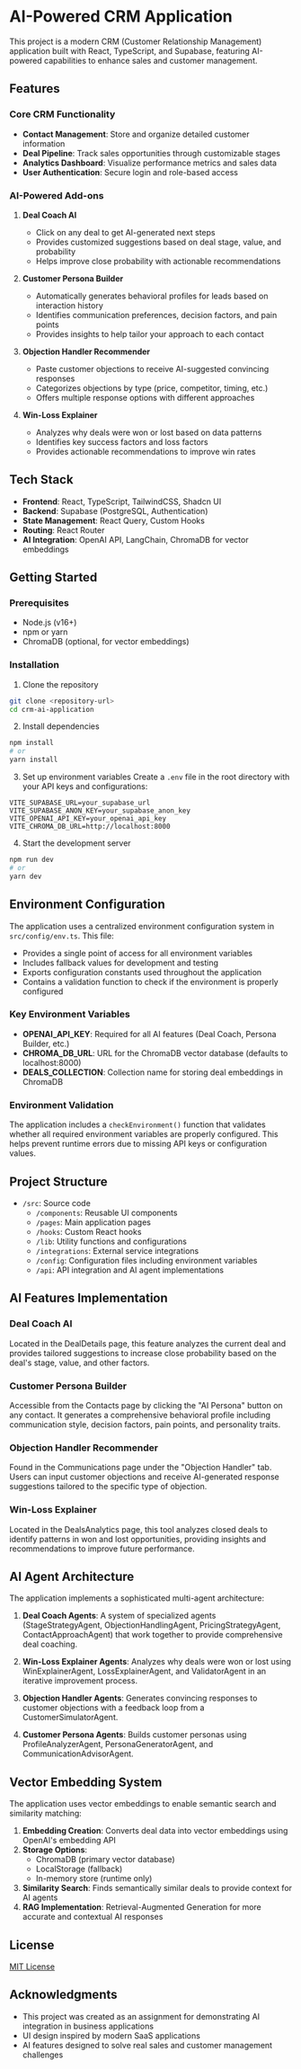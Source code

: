 # AI-Powered CRM Application

This project is a modern CRM (Customer Relationship Management) application built with React, TypeScript, and Supabase, featuring AI-powered capabilities to enhance sales and customer management.

## Features

### Core CRM Functionality
- **Contact Management**: Store and organize detailed customer information
- **Deal Pipeline**: Track sales opportunities through customizable stages
- **Analytics Dashboard**: Visualize performance metrics and sales data
- **User Authentication**: Secure login and role-based access

### AI-Powered Add-ons

1. **Deal Coach AI**
   - Click on any deal to get AI-generated next steps
   - Provides customized suggestions based on deal stage, value, and probability
   - Helps improve close probability with actionable recommendations

2. **Customer Persona Builder**
   - Automatically generates behavioral profiles for leads based on interaction history
   - Identifies communication preferences, decision factors, and pain points
   - Provides insights to help tailor your approach to each contact

3. **Objection Handler Recommender**
   - Paste customer objections to receive AI-suggested convincing responses
   - Categorizes objections by type (price, competitor, timing, etc.)
   - Offers multiple response options with different approaches

4. **Win-Loss Explainer**
   - Analyzes why deals were won or lost based on data patterns
   - Identifies key success factors and loss factors
   - Provides actionable recommendations to improve win rates

## Tech Stack

- **Frontend**: React, TypeScript, TailwindCSS, Shadcn UI
- **Backend**: Supabase (PostgreSQL, Authentication)
- **State Management**: React Query, Custom Hooks
- **Routing**: React Router
- **AI Integration**: OpenAI API, LangChain, ChromaDB for vector embeddings

## Getting Started

### Prerequisites
- Node.js (v16+)
- npm or yarn
- ChromaDB (optional, for vector embeddings)

### Installation

1. Clone the repository
```bash
git clone <repository-url>
cd crm-ai-application
```

2. Install dependencies
```bash
npm install
# or
yarn install
```

3. Set up environment variables
Create a `.env` file in the root directory with your API keys and configurations:
```
VITE_SUPABASE_URL=your_supabase_url
VITE_SUPABASE_ANON_KEY=your_supabase_anon_key
VITE_OPENAI_API_KEY=your_openai_api_key
VITE_CHROMA_DB_URL=http://localhost:8000
```

4. Start the development server
```bash
npm run dev
# or
yarn dev
```

## Environment Configuration

The application uses a centralized environment configuration system in `src/config/env.ts`. This file:

- Provides a single point of access for all environment variables
- Includes fallback values for development and testing
- Exports configuration constants used throughout the application
- Contains a validation function to check if the environment is properly configured

### Key Environment Variables

- **OPENAI_API_KEY**: Required for all AI features (Deal Coach, Persona Builder, etc.)
- **CHROMA_DB_URL**: URL for the ChromaDB vector database (defaults to localhost:8000)
- **DEALS_COLLECTION**: Collection name for storing deal embeddings in ChromaDB

### Environment Validation

The application includes a `checkEnvironment()` function that validates whether all required environment variables are properly configured. This helps prevent runtime errors due to missing API keys or configuration values.

## Project Structure

- `/src`: Source code
  - `/components`: Reusable UI components
  - `/pages`: Main application pages
  - `/hooks`: Custom React hooks
  - `/lib`: Utility functions and configurations
  - `/integrations`: External service integrations
  - `/config`: Configuration files including environment variables
  - `/api`: API integration and AI agent implementations

## AI Features Implementation

### Deal Coach AI
Located in the DealDetails page, this feature analyzes the current deal and provides tailored suggestions to increase close probability based on the deal's stage, value, and other factors.

### Customer Persona Builder
Accessible from the Contacts page by clicking the "AI Persona" button on any contact. It generates a comprehensive behavioral profile including communication style, decision factors, pain points, and personality traits.

### Objection Handler Recommender
Found in the Communications page under the "Objection Handler" tab. Users can input customer objections and receive AI-generated response suggestions tailored to the specific type of objection.

### Win-Loss Explainer
Located in the DealsAnalytics page, this tool analyzes closed deals to identify patterns in won and lost opportunities, providing insights and recommendations to improve future performance.

## AI Agent Architecture

The application implements a sophisticated multi-agent architecture:

1. **Deal Coach Agents**: A system of specialized agents (StageStrategyAgent, ObjectionHandlingAgent, PricingStrategyAgent, ContactApproachAgent) that work together to provide comprehensive deal coaching.

2. **Win-Loss Explainer Agents**: Analyzes why deals were won or lost using WinExplainerAgent, LossExplainerAgent, and ValidatorAgent in an iterative improvement process.

3. **Objection Handler Agents**: Generates convincing responses to customer objections with a feedback loop from a CustomerSimulatorAgent.

4. **Customer Persona Agents**: Builds customer personas using ProfileAnalyzerAgent, PersonaGeneratorAgent, and CommunicationAdvisorAgent.

## Vector Embedding System

The application uses vector embeddings to enable semantic search and similarity matching:

1. **Embedding Creation**: Converts deal data into vector embeddings using OpenAI's embedding API
2. **Storage Options**: 
   - ChromaDB (primary vector database)
   - LocalStorage (fallback)
   - In-memory store (runtime only)
3. **Similarity Search**: Finds semantically similar deals to provide context for AI agents
4. **RAG Implementation**: Retrieval-Augmented Generation for more accurate and contextual AI responses

## License

[MIT License](LICENSE)

## Acknowledgments

- This project was created as an assignment for demonstrating AI integration in business applications
- UI design inspired by modern SaaS applications
- AI features designed to solve real sales and customer management challenges
